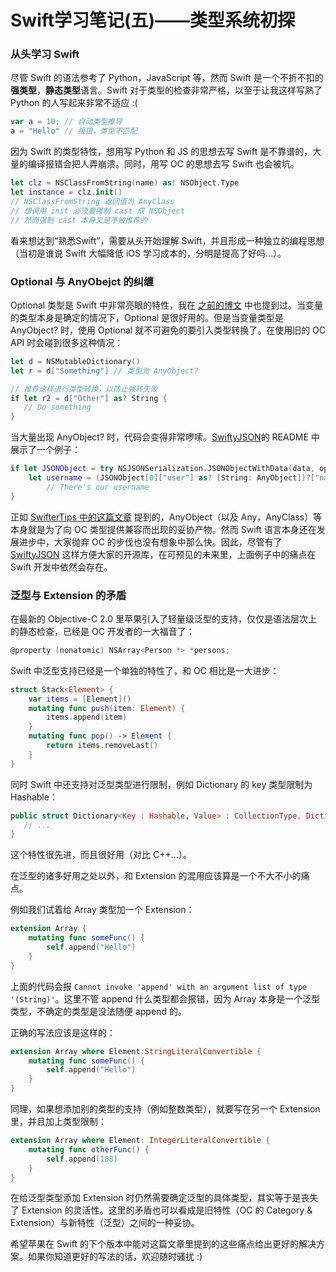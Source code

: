 Swift学习笔记(五)——类型系统初探
===========================

### 从头学习 Swift

尽管 Swift 的语法参考了 Python，JavaScript 等，然而 Swift 是一个不折不扣的**强类型**，**静态类型**语言。Swift 对于类型的检查非常严格，以至于让我这样写熟了 Python 的人写起来非常不适应 :(

```swift
var a = 10; // 自动类型推导
a = "Hello" // 报错，类型不匹配
```

因为 Swift 的类型特性，想用写 Python 和 JS 的思想去写 Swift 是不靠谱的，大量的编译报错会把人弄崩溃。同时，用写 OC 的思想去写 Swift 也会被坑。

```swift
let clz = NSClassFromString(name) as! NSObject.Type
let instance = clz.init() 
// NSClassFromString 返回值为 AnyClass
// 想调用 init 必须要强制 cast 成 NSObject
// 然而强制 cast 本身又是不被推荐的
```

看来想达到“熟悉Swift”，需要从头开始理解 Swift，并且形成一种独立的编程思想（当初是谁说 Swift 大幅降低 iOS 学习成本的，分明是提高了好吗...）。

### Optional 与 AnyObejct 的纠缠

Optional 类型是 Swift 中非常亮眼的特性，我在 [之前的博文](https://skyline75489.github.io/post/2014-12-25_swift-learning-part-1.html) 中也提到过。当变量的类型本身是确定的情况下，Optional 是很好用的。但是当变量类型是 AnyObject? 时，使用 Optional 就不可避免的要引入类型转换了。在使用旧的 OC API 时会碰到很多这种情况：

```swift
let d = NSMutableDictionary()
let r = d["Something"] // 类型为 AnyObject?

// 推荐这样进行类型转换，以防止强转失败
if let r2 = d["Other"] as? String {
   // Do something
}
```

当大量出现 AnyObject? 时，代码会变得非常啰嗦。[SwiftyJSON](https://github.com/SwiftyJSON/SwiftyJSON)的 README 中展示了一个例子：

```swift
if let JSONObject = try NSJSONSerialization.JSONObjectWithData(data, options: .AllowFragments) as? [[String: AnyObject]],
    let username = (JSONObject[0]["user"] as? [String: AnyObject])?["name"] as? String {
        // There's our username
}
```

正如 [SwifterTips 中的这篇文章](http://swifter.tips/any-anyobject/) 提到的，AnyObject（以及 Any，AnyClass）等本身就是为了向 OC 类型提供兼容而出现的妥协产物。然而 Swift 语言本身还在发展进步中，大家抛弃 OC 的步伐也没有想象中那么快。因此，尽管有了 [SwiftyJSON](https://github.com/SwiftyJSON/SwiftyJSON) 这样方便大家的开源库，在可预见的未来里，上面例子中的痛点在 Swift 开发中依然会存在。

### 泛型与 Extension 的矛盾

在最新的 Objective-C 2.0 里苹果引入了轻量级泛型的支持，仅仅是语法层次上的静态检查，已经是 OC 开发者的一大福音了：

```objectivec
@property (nonatomic) NSArray<Person *> *persons;
```

Swift 中泛型支持已经是一个单独的特性了，和 OC 相比是一大进步：

```swift
struct Stack<Element> {
    var items = [Element]()
    mutating func push(item: Element) {
        items.append(item)
    }
    mutating func pop() -> Element {
        return items.removeLast()
    }
}
```

同时 Swift 中还支持对泛型类型进行限制，例如 Dictionary 的 key 类型限制为 Hashable：

```swift
public struct Dictionary<Key : Hashable, Value> : CollectionType, DictionaryLiteralConvertible {
   // ...
}
```

这个特性很先进，而且很好用（对比 C++...）。

在泛型的诸多好用之处以外，和 Extension 的混用应该算是一个不大不小的痛点。

例如我们试着给 Array 类型加一个 Extension：

```swift
extension Array {
    mutating func someFunc() {
        self.append("Hello")
    }
}
```

上面的代码会报 `Cannot invoke 'append' with an argument list of type '(String)'`。这里不管 append 什么类型都会报错，因为 Array 本身是一个泛型类型，不确定的类型是没法随便 append 的。

正确的写法应该是这样的：

```swift
extension Array where Element:StringLiteralConvertible {
    mutating func someFunc() {
        self.append("Hello")
    }
}
```

同理，如果想添加别的类型的支持（例如整数类型），就要写在另一个 Extension 里，并且加上类型限制：

```swift
extension Array where Element: IntegerLiteralConvertible {
    mutating func otherFunc() {
        self.append(188)
    }
}
```

在给泛型类型添加 Extension 时仍然需要确定泛型的具体类型，其实等于是丧失了 Extension 的灵活性。这里的矛盾也可以看成是旧特性（OC 的 Category & Extension）与新特性（泛型）之间的一种妥协。

希望苹果在 Swift 的下个版本中能对这篇文章里提到的这些痛点给出更好的解决方案。如果你知道更好的写法的话，欢迎随时骚扰 :)